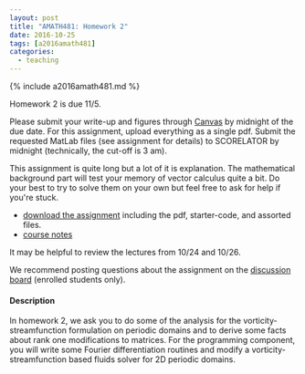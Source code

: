 ```yaml
---
layout: post
title: "AMATH481: Homework 2"
date: 2016-10-25
tags: [a2016amath481]
categories:
  - teaching
---
```


{% include a2016amath481.md %}

Homework 2 is due 11/5.

Please submit your write-up and figures through 
[Canvas](https://canvas.uw.edu/courses/1062858/assignments/3460103) by midnight
of the due date. For this assignment, upload everything
as a single pdf. Submit the requested 
MatLab files (see assignment for details) to 
SCORELATOR by midnight (technically, the cut-off is
3 am).

This assignment is quite long but a lot of it is
explanation. The mathematical background part will
test your memory of vector calculus quite a bit. 
Do your best to try to solve them on your own but
feel free to ask for help if you're stuck.

- [download the assignment](/teaching/courses/uw-amath-481-a-2016/resources/hw2.zip) 
including the pdf, starter-code, and assorted files.
- [course notes](/teaching/courses/uw-amath-481-a-2016/resources/581-notes-kutz.pdf)

It may be helpful to review the lectures from 
10/24 and 10/26.

We recommend posting questions about the assignment
on the [discussion board](https://canvas.uw.edu/courses/1062858/discussion_topics)
(enrolled students only).

#### Description

In homework 2, we ask you to do some of the analysis
for the vorticity-streamfunction formulation on 
periodic domains and to derive some facts about rank
one modifications to matrices. For the programming component,
you will write some Fourier differentiation routines
and modify a vorticity-streamfunction based fluids solver for 
2D periodic domains.
